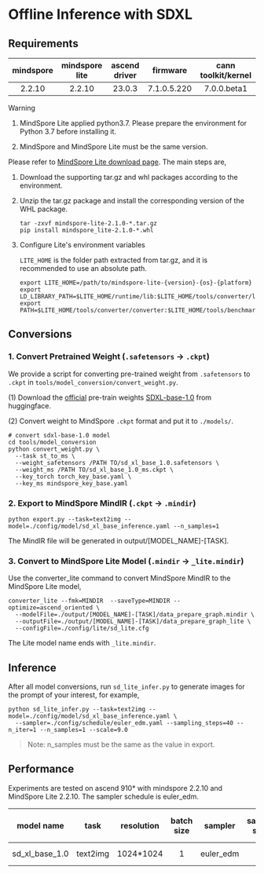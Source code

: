 # Offline Inference with SDXL

## Requirements

| mindspore      | mindspore lite |   ascend driver | firmware    | cann toolkit/kernel |
|:--------------:|:-------------:|:-------------:|:-----------:|:-------------------:|
| 2.2.10 |2.2.10 | 23.0.3        | 7.1.0.5.220 | 7.0.0.beta1         |

>[!WARNING]
>
>1. MindSpore Lite applied python3.7. Please prepare the environment for Python 3.7 before installing it.
>
>2. MindSpore and MindSpore Lite must be the same version.

Please refer to [MindSpore Lite download page](https://mindspore.cn/lite/docs/zh-CN/r2.1/use/downloads.html). The main steps are,

1. Download the supporting tar.gz and whl packages according to the environment.
2. Unzip the tar.gz package and install the corresponding version of the WHL package.

   ```shell
   tar -zxvf mindspore-lite-2.1.0-*.tar.gz
   pip install mindspore_lite-2.1.0-*.whl
   ```

3. Configure Lite's environment variables

   `LITE_HOME` is the folder path extracted from tar.gz, and it is recommended to use an absolute path.

   ```shell
   export LITE_HOME=/path/to/mindspore-lite-{version}-{os}-{platform}
   export LD_LIBRARY_PATH=$LITE_HOME/runtime/lib:$LITE_HOME/tools/converter/lib:$LD_LIBRARY_PATH
   export PATH=$LITE_HOME/tools/converter/converter:$LITE_HOME/tools/benchmark:$PATH
   ```

## Conversions

### 1. Convert Pretrained Weight (`.safetensors` -> `.ckpt`)

We provide a script for converting pre-trained weight from `.safetensors` to `.ckpt` in `tools/model_conversion/convert_weight.py`.

(1) Download the [official](https://github.com/Stability-AI/generative-models) pre-train weights [SDXL-base-1.0](https://huggingface.co/stabilityai/stable-diffusion-xl-base-1.0) from huggingface.

(2) Convert weight to MindSpore `.ckpt` format and put it to `./models/`.

```shell
# convert sdxl-base-1.0 model
cd tools/model_conversion
python convert_weight.py \
  --task st_to_ms \
  --weight_safetensors /PATH TO/sd_xl_base_1.0.safetensors \
  --weight_ms /PATH TO/sd_xl_base_1.0_ms.ckpt \
  --key_torch torch_key_base.yaml \
  --key_ms mindspore_key_base.yaml
```

### 2. Export to MindSpore MindIR (`.ckpt` -> `.mindir`)

```shell
python export.py --task=text2img --model=./config/model/sd_xl_base_inference.yaml --n_samples=1
```

The MindIR file will be generated in output/[MODEL_NAME]-[TASK].

### 3. Convert to MindSpore Lite Model (`.mindir` -> `_lite.mindir`)

Use the converter_lite command to convert MindSpore MindIR to the MindSpore Lite model,

```shell script
converter_lite --fmk=MINDIR  --saveType=MINDIR --optimize=ascend_oriented \
  --modelFile=./output/[MODEL_NAME]-[TASK]/data_prepare_graph.mindir \
  --outputFile=./output/[MODEL_NAME]-[TASK]/data_prepare_graph_lite \
  --configFile=./config/lite/sd_lite.cfg
````

The Lite model name ends with `_lite.mindir`.

## Inference

After all model conversions, run `sd_lite_infer.py` to generate images for the prompt of your interest, for example,

```shell
python sd_lite_infer.py --task=text2img --model=./config/model/sd_xl_base_inference.yaml \
  --sampler=./config/schedule/euler_edm.yaml --sampling_steps=40 --n_iter=1 --n_samples=1 --scale=9.0
```

> Note: n_samples must be the same as the value in export.

## Performance

Experiments are tested on ascend 910* with mindspore 2.2.10 and MindSpore Lite 2.2.10. The sampler schedule is euler_edm.

| model name     | task     | resolution | batch size | sampler | sample step | time per image |
|:---------------:|:--------:|:---------:|:------------:|:-----------:|:-----------:|:--------------:|
| sd_xl_base_1.0 | text2img | 1024*1024 | 1            | euler_edm| 40          | 6.172 s        |
